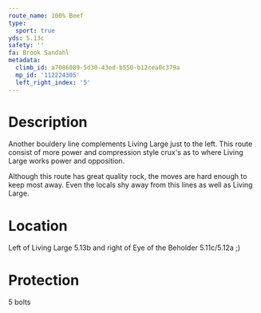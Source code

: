 ```yaml
---
route_name: 100% Beef
type:
  sport: true
yds: 5.13c
safety: ''
fa: Brook Sandahl
metadata:
  climb_id: a7086089-5d30-43ed-b550-b12cea0c379a
  mp_id: '112224305'
  left_right_index: '5'
---
```

# Description
Another bouldery line complements Living Large just to the left. This route consist of more power and compression style crux's as to where Living Large works power and opposition.

Although this route has great quality rock, the moves are hard enough to keep most away. Even the locals shy away from this lines as well as Living Large.

# Location
Left of Living Large 5.13b and right of Eye of the Beholder 5.11c/5.12a ;)

# Protection
5 bolts
